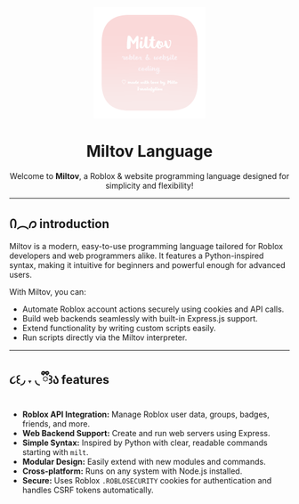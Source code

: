 <p align="center">
  <img src="https://github.com/ave3i/miltov.language/blob/main/icons/logo.png?raw=true" alt="miltov logo" width="200" />
</p>

<h1 align="center">Miltov Language</h1>

<p align="center">
  Welcome to <b>Miltov</b>, a Roblox & website programming language designed for simplicity and flexibility!
</p>

---

## Ი︵𐑼 introduction

Miltov is a modern, easy-to-use programming language tailored for Roblox developers and web programmers alike. It features a Python-inspired syntax, making it intuitive for beginners and powerful enough for advanced users.

With Miltov, you can:

- Automate Roblox account actions securely using cookies and API calls.
- Build web backends seamlessly with built-in Express.js support.
- Extend functionality by writing custom scripts easily.
- Run scripts directly via the Miltov interpreter.

---

## ૮꒰◞ ˕ ◟ ྀི꒱ა features

- **Roblox API Integration:** Manage Roblox user data, groups, badges, friends, and more.
- **Web Backend Support:** Create and run web servers using Express.
- **Simple Syntax:** Inspired by Python with clear, readable commands starting with `milt`.
- **Modular Design:** Easily extend with new modules and commands.
- **Cross-platform:** Runs on any system with Node.js installed.
- **Secure:** Uses Roblox `.ROBLOSECURITY` cookies for authentication and handles CSRF tokens automatically.